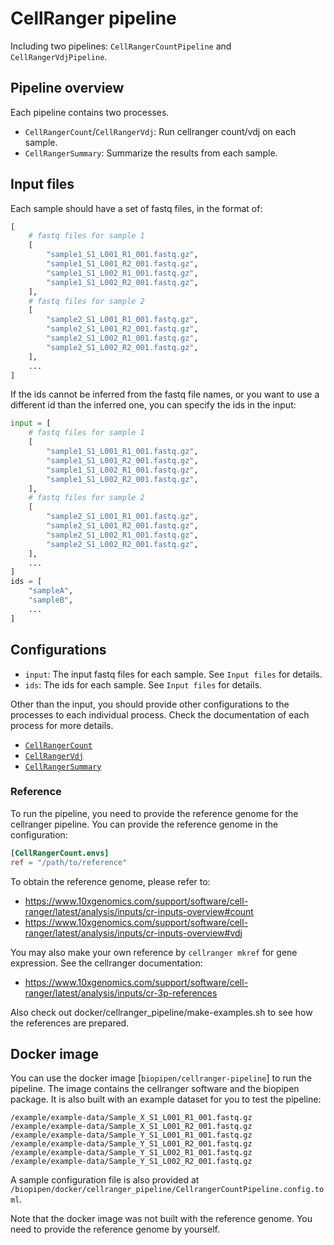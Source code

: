 # CellRanger pipeline

Including two pipelines: `CellRangerCountPipeline` and `CellRangerVdjPipeline`.

## Pipeline overview

Each pipeline contains two processes.

- `CellRangerCount`/`CellRangerVdj`: Run cellranger count/vdj on each sample.
- `CellRangerSummary`: Summarize the results from each sample.

## Input files

Each sample should have a set of fastq files, in the format of:

```python
[
    # fastq files for sample 1
    [
        "sample1_S1_L001_R1_001.fastq.gz",
        "sample1_S1_L001_R2_001.fastq.gz",
        "sample1_S1_L002_R1_001.fastq.gz",
        "sample1_S1_L002_R2_001.fastq.gz",
    ],
    # fastq files for sample 2
    [
        "sample2_S1_L001_R1_001.fastq.gz",
        "sample2_S1_L001_R2_001.fastq.gz",
        "sample2_S1_L002_R1_001.fastq.gz",
        "sample2_S1_L002_R2_001.fastq.gz",
    ],
    ...
]
```

If the ids cannot be inferred from the fastq file names, or you want to use a different
id than the inferred one, you can specify the ids in the input:

```python
input = [
    # fastq files for sample 1
    [
        "sample1_S1_L001_R1_001.fastq.gz",
        "sample1_S1_L001_R2_001.fastq.gz",
        "sample1_S1_L002_R1_001.fastq.gz",
        "sample1_S1_L002_R2_001.fastq.gz",
    ],
    # fastq files for sample 2
    [
        "sample2_S1_L001_R1_001.fastq.gz",
        "sample2_S1_L001_R2_001.fastq.gz",
        "sample2_S1_L002_R1_001.fastq.gz",
        "sample2_S1_L002_R2_001.fastq.gz",
    ],
    ...
]
ids = [
    "sampleA",
    "sampleB",
    ...
]
```

## Configurations

- `input`: The input fastq files for each sample. See `Input files` for details.
- `ids`: The ids for each sample. See `Input files` for details.

Other than the input, you should provide other configurations to the processes to each individual
process. Check the documentation of each process for more details.

- [`CellRangerCount`](https://pwwang.github.io/biopipen/api/biopipen.ns.cellranger/#biopipen.ns.cellranger.CellRangerCount)
- [`CellRangerVdj`](https://pwwang.github.io/biopipen/api/biopipen.ns.cellranger/#biopipen.ns.cellranger.CellRangerVdj)
- [`CellRangerSummary`](https://pwwang.github.io/biopipen/api/biopipen.ns.cellranger/#biopipen.ns.cellranger.CellRangerSummary)

### Reference

To run the pipeline, you need to provide the reference genome for the cellranger pipeline. You can
provide the reference genome in the configuration:

```toml
[CellRangerCount.envs]
ref = "/path/to/reference"
```

To obtain the reference genome, please refer to:

- https://www.10xgenomics.com/support/software/cell-ranger/latest/analysis/inputs/cr-inputs-overview#count
- https://www.10xgenomics.com/support/software/cell-ranger/latest/analysis/inputs/cr-inputs-overview#vdj

You may also make your own reference by `cellranger mkref` for gene expression. See the cellranger documentation:

- https://www.10xgenomics.com/support/software/cell-ranger/latest/analysis/inputs/cr-3p-references

Also check out docker/cellranger_pipeline/make-examples.sh to see how the references are prepared.

## Docker image

You can use the docker image [`biopipen/cellranger-pipeline`] to run the pipeline. The image contains
the cellranger software and the biopipen package. It is also built with an example dataset for you to
test the pipeline:

```
/example/example-data/Sample_X_S1_L001_R1_001.fastq.gz
/example/example-data/Sample_X_S1_L001_R2_001.fastq.gz
/example/example-data/Sample_Y_S1_L001_R1_001.fastq.gz
/example/example-data/Sample_Y_S1_L001_R2_001.fastq.gz
/example/example-data/Sample_Y_S1_L002_R1_001.fastq.gz
/example/example-data/Sample_Y_S1_L002_R2_001.fastq.gz
```

A sample configuration file is also provided at `/biopipen/docker/cellranger_pipeline/CellrangerCountPipeline.config.toml`.

Note that the docker image was not built with the reference genome. You need to provide the reference genome
by yourself.

